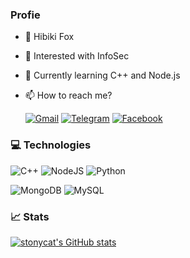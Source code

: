 ### Profie

- 🦊 Hibiki Fox
- 👀 Interested with InfoSec
- 🌱 Currently learning C++ and Node.js
- 📫 How to reach me?
 
     [![Gmail](https://img.shields.io/badge/gmail-D14836?style=for-the-badge&logo=gmail&logoColor=white)](mailto:stonycat.secret@gmail.com)
     [![Telegram](https://img.shields.io/badge/telegram-0088cc?style=for-the-badge&logo=telegram&logoColor=white)](https://t.me/oc_dark)
     [![Facebook](https://img.shields.io/badge/facebook-3b5998?style=for-the-badge&logo=facebook&logoColor=white)](https://www.facebook.com/blackneko.404) 
     

### 💻 Technologies

![C++](https://img.shields.io/badge/C++-2f43ba?style=for-the-badge&logo=cplusplus&logoColor=white)
![NodeJS](https://img.shields.io/badge/node.js-6DA55F?style=for-the-badge&logo=node.js&logoColor=white)
![Python](https://img.shields.io/badge/python-FFE873?style=for-the-badge&logo=python&logoColor=306998)

![MongoDB](https://img.shields.io/badge/MongoDB-%234ea94b.svg?style=for-the-badge&logo=mongodb&logoColor=white)
![MySQL](https://img.shields.io/badge/mysql-%2300000f.svg?style=for-the-badge&logo=mysql&logoColor=white)


### 📈 Stats

[![stonycat's GitHub stats](https://github-readme-stats.vercel.app/api?username=offensive-cat&count_private=true&theme=discord_old_blurple)](https://github.com/anuraghazra/github-readme-stats)

<!--[![Top Langs](https://github-readme-stats.vercel.app/api/top-langs/?username=offensive-cat&count_private=true&theme=discord_old_blurple&hide=html,php,blade&layout=compact)](https://github.com/anuraghazra/github-readme-stats)-->
